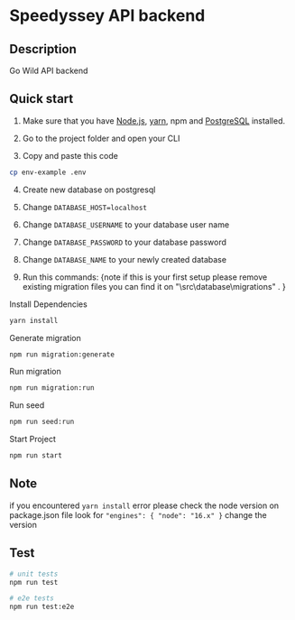 # Speedyssey API backend

## Description

Go Wild API backend

## Quick start
1. Make sure that you have <a href="https://nodejs.org/en/" rel="nofollow">Node.js</a>, <a href="https://classic.yarnpkg.com/lang/en/docs/install" rel="nofollow">yarn</a>, npm and <a href="https://www.postgresql.org/download/" rel="nofollow">PostgreSQL</a> installed.

3. Go to the project folder and open your CLI

3. Copy and paste this code
```bash
cp env-example .env
```
4. Create new database on postgresql

5. Change `DATABASE_HOST=localhost`

6. Change `DATABASE_USERNAME` to your database user name

7. Change `DATABASE_PASSWORD`  to your database password

8. Change `DATABASE_NAME`  to your newly created database

10. Run this commands: {note if this is your first setup please remove existing migration files you can find it on "\src\database\migrations" . }

Install Dependencies
```bash
yarn install
```
Generate migration

```bash
npm run migration:generate 
```

Run migration

```bash
npm run migration:run
```

Run seed

```bash
npm run seed:run
```

Start Project

```bash
npm run start
```

## Note
if you encountered `yarn install` error please check the node version on package.json file look for
`"engines": {
"node": "16.x"
}`
change the version


## Test

```bash
# unit tests
npm run test

# e2e tests
npm run test:e2e
```
